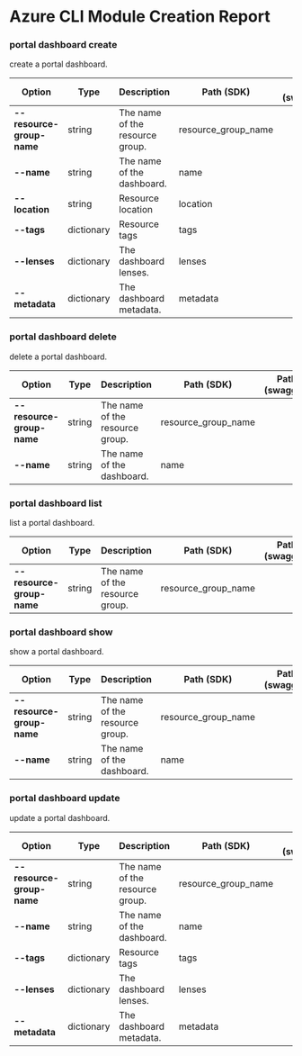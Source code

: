 # Azure CLI Module Creation Report

### portal dashboard create

create a portal dashboard.

|Option|Type|Description|Path (SDK)|Path (swagger)|
|------|----|-----------|----------|--------------|
|**--resource-group-name**|string|The name of the resource group.|resource_group_name|
|**--name**|string|The name of the dashboard.|name|
|**--location**|string|Resource location|location|
|**--tags**|dictionary|Resource tags|tags|
|**--lenses**|dictionary|The dashboard lenses.|lenses|
|**--metadata**|dictionary|The dashboard metadata.|metadata|
### portal dashboard delete

delete a portal dashboard.

|Option|Type|Description|Path (SDK)|Path (swagger)|
|------|----|-----------|----------|--------------|
|**--resource-group-name**|string|The name of the resource group.|resource_group_name|
|**--name**|string|The name of the dashboard.|name|
### portal dashboard list

list a portal dashboard.

|Option|Type|Description|Path (SDK)|Path (swagger)|
|------|----|-----------|----------|--------------|
|**--resource-group-name**|string|The name of the resource group.|resource_group_name|
### portal dashboard show

show a portal dashboard.

|Option|Type|Description|Path (SDK)|Path (swagger)|
|------|----|-----------|----------|--------------|
|**--resource-group-name**|string|The name of the resource group.|resource_group_name|
|**--name**|string|The name of the dashboard.|name|
### portal dashboard update

update a portal dashboard.

|Option|Type|Description|Path (SDK)|Path (swagger)|
|------|----|-----------|----------|--------------|
|**--resource-group-name**|string|The name of the resource group.|resource_group_name|
|**--name**|string|The name of the dashboard.|name|
|**--tags**|dictionary|Resource tags|tags|
|**--lenses**|dictionary|The dashboard lenses.|lenses|
|**--metadata**|dictionary|The dashboard metadata.|metadata|